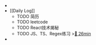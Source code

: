 -
- [[Daily Log]]
	- TODO 简历
	- TODO leetcode
	- TODO React技术揭秘
	- TODO JS、TS、Regex练习 >[🍅 26min](#agenda-pomo://?t=p-1690776407170-5%2Cf-1690782796688-1500)
-